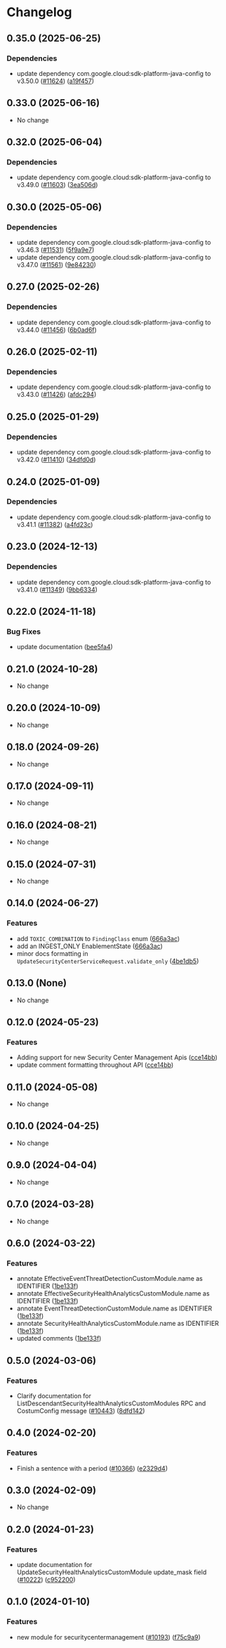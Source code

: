 # Changelog

## 0.35.0 (2025-06-25)

### Dependencies

* update dependency com.google.cloud:sdk-platform-java-config to v3.50.0 ([#11624](https://github.com/googleapis/google-cloud-java/issues/11624)) ([a19f457](https://github.com/googleapis/google-cloud-java/commit/a19f457d10f15437ac26ce379048ff8b3cc6be5d))


## 0.33.0 (2025-06-16)

* No change


## 0.32.0 (2025-06-04)

### Dependencies

* update dependency com.google.cloud:sdk-platform-java-config to v3.49.0 ([#11603](https://github.com/googleapis/google-cloud-java/issues/11603)) ([3ea506d](https://github.com/googleapis/google-cloud-java/commit/3ea506d86a54fae209e9971af7b4a8aa1f5997b9))


## 0.30.0 (2025-05-06)

### Dependencies

* update dependency com.google.cloud:sdk-platform-java-config to v3.46.3 ([#11531](https://github.com/googleapis/google-cloud-java/issues/11531)) ([5f9a9e7](https://github.com/googleapis/google-cloud-java/commit/5f9a9e73df5e44ae38a8d18780873b7896d31c04))
* update dependency com.google.cloud:sdk-platform-java-config to v3.47.0 ([#11561](https://github.com/googleapis/google-cloud-java/issues/11561)) ([9e84230](https://github.com/googleapis/google-cloud-java/commit/9e842300aa2e3e654785cc929aef0d6bb9a1a0a9))


## 0.27.0 (2025-02-26)

### Dependencies

* update dependency com.google.cloud:sdk-platform-java-config to v3.44.0 ([#11456](https://github.com/googleapis/google-cloud-java/issues/11456)) ([6b0ad6f](https://github.com/googleapis/google-cloud-java/commit/6b0ad6f8243cc60de7ee608237fa61445f0b0526))


## 0.26.0 (2025-02-11)

### Dependencies

* update dependency com.google.cloud:sdk-platform-java-config to v3.43.0 ([#11426](https://github.com/googleapis/google-cloud-java/issues/11426)) ([afdc294](https://github.com/googleapis/google-cloud-java/commit/afdc2944304a077ce4cbdd8c7675f1ca707b2be0))


## 0.25.0 (2025-01-29)

### Dependencies

* update dependency com.google.cloud:sdk-platform-java-config to v3.42.0 ([#11410](https://github.com/googleapis/google-cloud-java/issues/11410)) ([34dfd0d](https://github.com/googleapis/google-cloud-java/commit/34dfd0dc9c5ca042aca0778e8d34b2ca072bfeb1))


## 0.24.0 (2025-01-09)

### Dependencies

* update dependency com.google.cloud:sdk-platform-java-config to v3.41.1 ([#11382](https://github.com/googleapis/google-cloud-java/issues/11382)) ([a4fd23c](https://github.com/googleapis/google-cloud-java/commit/a4fd23ce1dfa364959de1e97e3b769996f3c7d0d))


## 0.23.0 (2024-12-13)

### Dependencies

* update dependency com.google.cloud:sdk-platform-java-config to v3.41.0 ([#11349](https://github.com/googleapis/google-cloud-java/issues/11349)) ([9bb6334](https://github.com/googleapis/google-cloud-java/commit/9bb6334458fdec53ba9fdec501de534d6516f102))


## 0.22.0 (2024-11-18)

### Bug Fixes

* update documentation ([bee5fa4](https://github.com/googleapis/google-cloud-java/commit/bee5fa4d897e8a9b6c08ac8511a8503524a88dc0))



## 0.21.0 (2024-10-28)

* No change


## 0.20.0 (2024-10-09)

* No change


## 0.18.0 (2024-09-26)

* No change


## 0.17.0 (2024-09-11)

* No change


## 0.16.0 (2024-08-21)

* No change


## 0.15.0 (2024-07-31)

* No change


## 0.14.0 (2024-06-27)

### Features

* add `TOXIC_COMBINATION` to `FindingClass` enum ([666a3ac](https://github.com/googleapis/google-cloud-java/commit/666a3ac8cd0cb45da3555a1bef8dfe3edf57d257))
* add an INGEST_ONLY EnablementState ([666a3ac](https://github.com/googleapis/google-cloud-java/commit/666a3ac8cd0cb45da3555a1bef8dfe3edf57d257))
* minor docs formatting in `UpdateSecurityCenterServiceRequest.validate_only` ([4be1db5](https://github.com/googleapis/google-cloud-java/commit/4be1db5cfca842d85e167b8ed033ebcbcbd758dd))



## 0.13.0 (None)

* No change


## 0.12.0 (2024-05-23)

### Features

* Adding support for new Security Center Management Apis ([cce14bb](https://github.com/googleapis/google-cloud-java/commit/cce14bb4d5ed0268cea6d3fdf91a5b76ee17531c))
* update comment formatting throughout API ([cce14bb](https://github.com/googleapis/google-cloud-java/commit/cce14bb4d5ed0268cea6d3fdf91a5b76ee17531c))



## 0.11.0 (2024-05-08)

* No change


## 0.10.0 (2024-04-25)

* No change


## 0.9.0 (2024-04-04)

* No change


## 0.7.0 (2024-03-28)

* No change


## 0.6.0 (2024-03-22)

### Features

* annotate EffectiveEventThreatDetectionCustomModule.name as IDENTIFIER ([1be133f](https://github.com/googleapis/google-cloud-java/commit/1be133f4dc818dece35518a8df15813dbb68052c))
* annotate EffectiveSecurityHealthAnalyticsCustomModule.name as IDENTIFIER ([1be133f](https://github.com/googleapis/google-cloud-java/commit/1be133f4dc818dece35518a8df15813dbb68052c))
* annotate EventThreatDetectionCustomModule.name as IDENTIFIER ([1be133f](https://github.com/googleapis/google-cloud-java/commit/1be133f4dc818dece35518a8df15813dbb68052c))
* annotate SecurityHealthAnalyticsCustomModule.name as IDENTIFIER ([1be133f](https://github.com/googleapis/google-cloud-java/commit/1be133f4dc818dece35518a8df15813dbb68052c))
* updated comments ([1be133f](https://github.com/googleapis/google-cloud-java/commit/1be133f4dc818dece35518a8df15813dbb68052c))



## 0.5.0 (2024-03-06)

### Features

* Clarify documentation for ListDescendantSecurityHealthAnalyticsCustomModules RPC and CostumConfig message ([#10443](https://github.com/googleapis/google-cloud-java/issues/10443)) ([8dfd142](https://github.com/googleapis/google-cloud-java/commit/8dfd142c95c4f37d327577db653832e7a84c3c66))



## 0.4.0 (2024-02-20)

### Features

* Finish a sentence with a period ([#10366](https://github.com/googleapis/google-cloud-java/issues/10366)) ([e2329d4](https://github.com/googleapis/google-cloud-java/commit/e2329d48c8131eed3a1e5f6d656671159f8c6299))



## 0.3.0 (2024-02-09)

* No change


## 0.2.0 (2024-01-23)

### Features

* update documentation for UpdateSecurityHealthAnalyticsCustomModule update_mask field ([#10222](https://github.com/googleapis/google-cloud-java/issues/10222)) ([c952200](https://github.com/googleapis/google-cloud-java/commit/c952200eb7500970cc2e219ccb49c300ab7abc0d))



## 0.1.0 (2024-01-10)

### Features

* new module for securitycentermanagement ([#10193](https://github.com/googleapis/google-cloud-java/issues/10193)) ([f75c9a9](https://github.com/googleapis/google-cloud-java/commit/f75c9a9a209d6f09dde5c71f529481521d071aa5))

